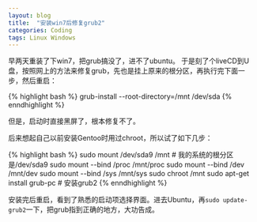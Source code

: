 ```yaml
---
layout: blog
title:  "安装win7后修复grub2"
categories: Coding
tags: Linux Windows
---
```


早两天重装了下win7，把grub搞没了，进不了ubuntu。
于是刻了个liveCD到U盘，按照网上的方法来修复grub，先也是挂上原来的根分区，再执行完下面一步，然后重启：

{% highlight bash %}
grub-install --root-directory=/mnt /dev/sda
{% enndhighlight %} 

但是，启动时直接黑屏了，根本修复不了。

<!--more-->

后来想起自己以前安装Gentoo时用过chroot，所以试了如下几步：

{% highlight bash %}
sudo mount /dev/sda9 /mnt  # 我的系统的根分区是/dev/sda9
sudo mount --bind /proc /mnt/proc
sudo mount --bind /dev /mnt/dev
sudo mount --bind /sys /mnt/sys
sudo chroot /mnt
sudo apt-get install grub-pc # 安装grub2
{% enndhighlight %} 

安装完后重启，看到了熟悉的启动项选择界面。进去Ubuntu，再`sudo update-grub2`一下，把grub指到正确的地方，大功告成。
